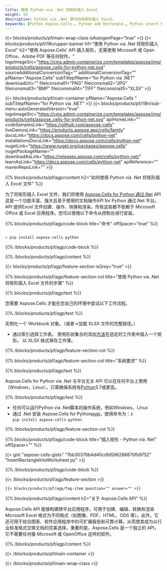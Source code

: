 ```yaml
---
title: 使用 Python via .Net 将矩形插入 Excel
weight: 10
description: Python via .Net 源代码将矩形插入 Excel。
keywords: [Python Aspose.Cells., Python add Rectangle., Python insert Rectangle., Python create Rectangle]
---
```

{{< blocks/products/pf/main-wrap-class isAutogenPage="true" >}}
{{< blocks/products/pf/i18n/upper-banner h1="使用 Python via .Net 将矩形插入 Excel" h2="使用 Aspose.Cells\' API 插入矩形，无需使用 Microsoft 或 Open Office、Adobe PDF 等任何软件。" logoImageSrc="https://cms.admin.containerize.com/templates/aspose/img/products/cells/aspose_cells-for-python-net.svg" sourceAdditionalConversionTag="" additionalConversionTag="" pfName="Aspose.Cells" subTitlepfName="for Python via .NET" downloadUrl="" fileiconsmall1="PNG" fileiconsmall2="JPG" fileiconsmall3="BMP" fileiconsmall4="TIFF" fileiconsmall5="XLSX" >}}

{{< blocks/products/pf/main-container pfName="Aspose.Cells " subTitlepfName="for Python via .NET" >}}
{{< blocks/products/pf/i18n/sub-menu autoGeneratedVersion="true" logoImageSrc="https://cms.admin.containerize.com/templates/aspose/img/products/cells/aspose_cells-for-python-net.svg" apiHomeLink="" codeSamplesLink="https://github.com/aspose-cells" liveDemosLink="https://products.aspose.app/cells/family" docsLink="https://docs.aspose.com/cells/python-net" installationsDocsLink="https://docs.aspose.com/cells/python-net" nugetLink="https://www.nuget.org/packages/aspose.cells" nugetPackageName="" downloadAsLink="https://releases.aspose.com/cells/python-net/" learnAsLink="https://docs.aspose.com/cells/python-net" apiReference="" mavenRepoLink="" >}}

{{% blocks/products/pf/agp/content h2="如何使用 Python via .Net 将矩形插入 Excel 文件" %}}

为了将矩形插入 Excel 文件，我们将使用
 [Aspose.Cells for Python 通过.Net](https://pypi.org/project/aspose-cells-python/) 
 API 这是一个功能丰富、强大且易于使用的文档操作API for Python 通过.Net 平台。API 提供Excel 文件创建、操作、转换和渲染。所有这些都不依赖于 Microsoft Office 或 Excel 应用程序。您可以使用以下命令从控制台进行安装。

{{% blocks/products/pf/agp/code-block title="命令" offSpacer="true" %}}

```cs

> pip install aspose-cells-python

```

{{% /blocks/products/pf/agp/code-block %}}

{{% /blocks/products/pf/agp/content %}}

{{< blocks/products/pf/agp/feature-section isGrey="true" >}}

{{% blocks/products/pf/agp/feature-section-col title="使用 Python via .Net 将矩形插入 Excel 文件的步骤" %}}

{{% blocks/products/pf/agp/text %}}

您需要 Aspose.Cells 才能在您自己的环境中尝试以下工作流程。

{{% /blocks/products/pf/agp/text %}}

实例化一个 Workbook 对象。（或者->加载 XLSX 文件的完整路径。）
+ 通过索引选择工作表。
 使用形状集合的添加[方法](https://reference.aspose.com/cells/python-net/aspose.cells.drawing/shapecollection/add_rectangle/#int-int-int-int-int-int)在选定的工作表中插入一个矩形。
以 XLSX 格式保存工作簿。

{{% /blocks/products/pf/agp/feature-section-col %}}

{{% blocks/products/pf/agp/feature-section-col title="系统要求" %}}

{{% blocks/products/pf/agp/text %}}

 Aspose.Cells for Python via .Net 与平台无关 API 可以在任何平台上使用（Windows，Linux），只需确保系统有[Python](https://www.python.org/downloads/)3.7或更高。
 
{{% /blocks/products/pf/agp/text %}}

- 任何可以运行Python via .Net脚本的操作系统，例如Windows、Linux
- 通过 .Net 安装 Aspose.Cells for Python<a href="https://pypi.org/project/aspose-cells-python/">pypi</a>，使用命令为：<code>$ pip install aspose-cells-python</code>.

{{% /blocks/products/pf/agp/feature-section-col %}}

{{% blocks/products/pf/agp/code-block title="插入矩形 - Python via .Net" offSpacer="" %}}

{{< gist "aspose-cells-gists" "7bb30376b4d40cdfd596286870fb9752" "InsertRectangleIntoWorksheet.py" >}}

{{% /blocks/products/pf/agp/code-block %}}

{{< /blocks/products/pf/agp/feature-section >}}

    {{< blocks/products/pf/agp/faq-item question="" answer="" >}}
 

<!-- aboutfile Starts -->

{{% blocks/products/pf/agp/content h2="关于 Aspose.Cells API" %}}

Aspose.Cells API 能够构建跨平台应用程序，可用于创建、编辑、转换和渲染 Microsoft Excel 格式为不同格式（如图像、PDF、HTML、ODS 等）。此外，它还可用于综合图表、软件应用程序中的可扩展报告和可靠计算。从而使其成为以行业标准格式交换文档的完美选择。重要的是，Aspose.Cells 是一个独立的 API，它不需要任何像 Microsoft 或 OpenOffice 这样的软件。

{{% /blocks/products/pf/agp/content %}}



<!-- aboutfile Ends -->
<!--
{{< blocks/products/pf/agp/other-supported-section title="Other Supported Splitting Formats" subTitle="Using Python, One can also split large file into chunks of many other file formats including." >}}

{{< blocks/products/pf/agp/other-supported-section-item href="https://products.aspose.com/cells/net/splitter/ods/" name="ODS" description="OpenDocument Spreadsheet File" >}}
{{< blocks/products/pf/agp/other-supported-section-item href="https://products.aspose.com/cells/net/splitter/xls/" name="XLS" description="Excel Binary Format" >}}
{{< blocks/products/pf/agp/other-supported-section-item href="https://products.aspose.com/cells/net/splitter/xlsb/" name="XLSB" description="Binary Excel Workbook File" >}}
{{< blocks/products/pf/agp/other-supported-section-item href="https://products.aspose.com/cells/net/splitter/xlsm/" name="XLSM" description="Spreasheet File" >}}

{{< /blocks/products/pf/agp/other-supported-section >}}

-->

{{< /blocks/products/pf/main-container >}}
    
{{< /blocks/products/pf/main-wrap-class >}}
